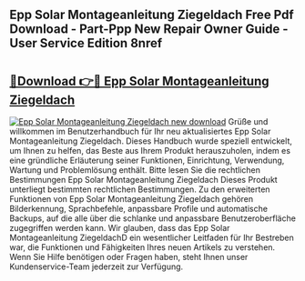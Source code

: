 ## Epp Solar Montageanleitung Ziegeldach Free Pdf Download - Part-Ppp New Repair Owner Guide - User Service Edition 8nref

# <h2><a href="http://df8drxr.blite.top/?on=Epp+Solar+Montageanleitung+Ziegeldach">🔗Download 👉🔴 Epp Solar Montageanleitung Ziegeldach</a></h2>

[![Epp Solar Montageanleitung Ziegeldach new download](https://i.imgur.com/lujVjoI.png)](http://df8drxr.blite.top/?on=Epp+Solar+Montageanleitung+Ziegeldach)
Grüße und willkommen im Benutzerhandbuch für Ihr neu aktualisiertes Epp Solar Montageanleitung Ziegeldach. Dieses Handbuch wurde speziell entwickelt, um Ihnen zu helfen, das Beste aus Ihrem Produkt herauszuholen, indem es eine gründliche Erläuterung seiner Funktionen, Einrichtung, Verwendung, Wartung und Problemlösung enthält. Bitte lesen Sie die rechtlichen Bestimmungen Epp Solar Montageanleitung Ziegeldach Dieses Produkt unterliegt bestimmten rechtlichen Bestimmungen. Zu den erweiterten Funktionen von Epp Solar Montageanleitung Ziegeldach gehören Bilderkennung, Sprachbefehle, anpassbare Profile und automatische Backups, auf die alle über die schlanke und anpassbare Benutzeroberfläche zugegriffen werden kann. Wir glauben, dass das Epp Solar Montageanleitung ZiegeldachD ein wesentlicher Leitfaden für Ihr Bestreben war, die Funktionen und Fähigkeiten Ihres neuen Artikels zu verstehen. Wenn Sie Hilfe benötigen oder Fragen haben, steht Ihnen unser Kundenservice-Team jederzeit zur Verfügung.
